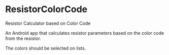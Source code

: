 # ResistorColorCode
Resistor Calculator based on Color Code

An Android app that calculates resistor parameters based on the color code from the resistor.

The colors should be selected on lists.
